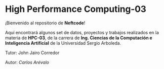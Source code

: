 # High Performance Computing-03

¡Bienvenido al repositorio de **Neftcode**!

Aquí encontrará algunos set de datos, proyectos y trabajos realizados en la materia de **HPC-03**, de la carrera de **Ing. Ciencias de la Computación e Inteligencia Artificial** de la Universidad Sergio Arboleda.

Tutor: John Jairo Corredor

Autor: *Carlos Arévalo*
